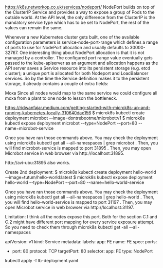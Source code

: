 https://k8s.networkop.co.uk/services/nodeport/
NodePort builds on top of the ClusterIP Service and provides a way to expose a group of Pods to the outside world. At the API level, the only difference from the ClusterIP is the mandatory service type which has to be set to NodePort, the rest of the values can remain the same.

Whenever a new Kubernetes cluster gets built, one of the available configuration parameters is service-node-port-range which defines a range of ports to use for NodePort allocation and usually defaults to 30000-32767. One interesting thing about NodePort allocation is that it is not managed by a controller. The configured port range value eventually gets passed to the kube-apiserver as an argument and allocation happens as the API server saves a Service resource into its persistent storage (e.g. etcd cluster); a unique port is allocated for both Nodeport and LoadBalancer services. So by the time the Service definition makes it to the persistent storage, it already contains a couple of extra fields:



Moxa
Since all nodes would map to the same service we could configure all moxa from a plant to one node to lesson the bottleneck.

 

https://ridwanfajar.medium.com/getting-started-with-microk8s-up-and-running-kubernetes-locally-310640dae156
$ microk8s kubectl create deployment microbot --image=dontrebootme/microbot:v1
$ microk8s kubectl expose deployment microbot --type=NodePort --port=80 --name=microbot-service

Once you have ran those commands above. You may check the deployment using microk8s kubectl get all --all-namespaces | grep microbot . Then, you will find microbot-service is mapped to port 31895 . Then, you may open Microbot service in web browser via http://localhost:31895.

http://avi-ubu:31895 also works.


Create 2nd deployment:
$ microk8s kubectl create deployment hello-world --image=tutum/hello-world:latest
$ microk8s kubectl expose deployment hello-world --type=NodePort --port=80 --name=hello-world-service

Once you have ran those commands above. You may check the deployment using microk8s kubectl get all --all-namespaces | grep hello-world . Then, you will find hello-world-service is mapped to port 31197 . Then, you may open Microbot service in web browser via http://localhost:31197.

Limitation:
I think all the nodes expose this port.
Both for the section C.1 and C.2 might have different port mapping for every service exposure attempt. So you need to check them through microk8s kubectl get -all --all-namespaces

apiVersion: v1
kind: Service
metadata:
  labels:
    app: FE
  name: FE
spec:
  ports:
  - port: 80
    protocol: TCP
    targetPort: 80
  selector:
    app: FE
  type: NodePort


  kubectl apply -f lb-deployment.yaml